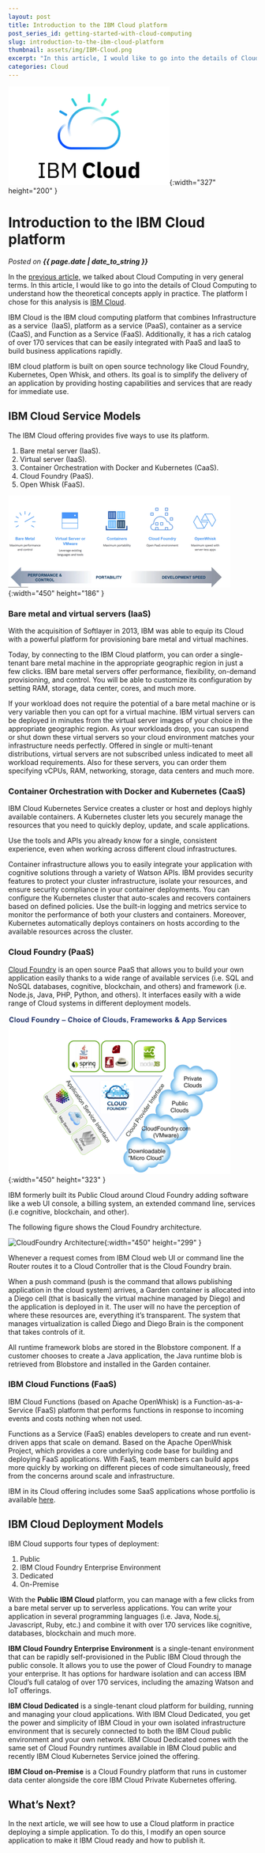 ```yaml
---
layout: post
title: Introduction to the IBM Cloud platform
post_series_id: getting-started-with-cloud-computing
slug: introduction-to-the-ibm-cloud-platform
thumbnail: assets/img/IBM-Cloud.png
excerpt: "In this article, I would like to go into the details of Cloud Computing analyzing one of the most important platforms on the market: IBM Cloud."
categories: Cloud
---
```


![Introduction to the IBM Cloud platform](assets/img/IBM-Cloud.png){:width="327" height="200" }

# Introduction to the IBM Cloud platform
_Posted on **{{ page.date | date_to_string }}**_

In the [previous article,](getting-started-with-cloud-computing) we talked about Cloud Computing in very general terms. In this article, I would like to go into the details of Cloud Computing to understand how the theoretical concepts apply in practice. The platform I chose for this analysis is [IBM Cloud](https://www.ibm.com/cloud/).  

IBM Cloud is the IBM cloud computing platform that combines Infrastructure as a service  (IaaS), platform as a service (PaaS), container as a service (CaaS), and Function as a Service (FaaS). Additionally, it has a rich catalog of over 170 services that can be easily integrated with PaaS and IaaS to build business applications rapidly.

IBM cloud platform is built on open source technology like Cloud Foundry, Kubernetes, Open Whisk, and others. Its goal is to simplify the delivery of an application by providing hosting capabilities and services that are ready for immediate use.

## IBM Cloud Service Models

The IBM Cloud offering provides five ways to use its platform.

1.  Bare metal server (IaaS).
2.  Virtual server (IaaS).
3.  Container Orchestration with Docker and Kubernetes (CaaS).
4.  Cloud Foundry (PaaS).
5.  Open Whisk (FaaS).

![IBM Cloud Service Models](assets/img/IBM-Cloud-Service-Models.png){:width="450" height="186" }

### Bare metal and virtual servers (IaaS)

With the acquisition of Softlayer in 2013, IBM was able to equip its Cloud with a powerful platform for provisioning bare metal and virtual machines.

Today, by connecting to the IBM Cloud platform, you can order a single-tenant bare metal machine in the appropriate geographic region in just a few clicks. IBM bare metal servers offer performance, flexibility, on-demand provisioning, and control. You will be able to customize its configuration by setting RAM, storage, data center, cores, and much more.

If your workload does not require the potential of a bare metal machine or is very variable then you can opt for a virtual machine. IBM virtual servers can be deployed in minutes from the virtual server images of your choice in the appropriate geographic region. As your workloads drop, you can suspend or shut down these virtual servers so your cloud environment matches your infrastructure needs perfectly. Offered in single or multi-tenant distributions, virtual servers are not subscribed unless indicated to meet all workload requirements. Also for these servers, you can order them specifying vCPUs, RAM, networking, storage, data centers and much more.

### Container Orchestration with Docker and Kubernetes (CaaS)

IBM Cloud Kubernetes Service creates a cluster or host and deploys highly available containers. A Kubernetes cluster lets you securely manage the resources that you need to quickly deploy, update, and scale applications.

Use the tools and APIs you already know for a single, consistent experience, even when working across different cloud infrastructures.

Container infrastructure allows you to easily integrate your application with cognitive solutions through a variety of Watson APIs. IBM provides security features to protect your cluster infrastructure, isolate your resources, and ensure security compliance in your container deployments. You can configure the Kubernetes cluster that auto-scales and recovers containers based on defined policies. Use the built-in logging and metrics service to monitor the performance of both your clusters and containers. Moreover, Kubernetes automatically deploys containers on hosts according to the available resources across the cluster.

### Cloud Foundry (PaaS)

[Cloud Foundry](https://www.cloudfoundry.org/) is an open source PaaS that allows you to build your own application easily thanks to a wide range of available services (i.e. SQL and NoSQL databases, cognitive, blockchain, and others) and framework (i.e. Node.js, Java, PHP, Python, and others). It interfaces easily with a wide range of Cloud systems in different deployment models.

![CloudFoundry Services, Runtimes, and Clouds](assets/img/Cloud-Foundry-Services-Runtime-Cloud.png){:width="450" height="323" }

IBM formerly built its Public Cloud around Cloud Foundry adding software like a web UI console, a billing system, an extended command line, services (i.e cognitive, blockchain, and other).

The following figure shows the Cloud Foundry architecture.

![CloudFoundry Architecture](assets/imgCloudFoundry-Architecture.png){:width="450" height="299" }

Whenever a request comes from IBM Cloud web UI or command line the Router routes it to a Cloud Controller that is the Cloud Foundry brain.

When a push command (push is the command that allows publishing application in the cloud system) arrives, a Garden container is allocated into a Diego cell (that is basically the virtual machine managed by Diego) and the application is deployed in it. The user will no have the perception of where these resources are, everything it’s transparent. The system that manages virtualization is called Diego and Diego Brain is the component that takes controls of it.

All runtime framework blobs are stored in the Blobstore component. If a customer chooses to create a Java application, the Java runtime blob is retrieved from Blobstore and installed in the Garden container.

### IBM Cloud Functions (FaaS)

IBM Cloud Functions (based on Apache OpenWhisk) is a Function-as-a-Service (FaaS) platform that performs functions in response to incoming events and costs nothing when not used.

Functions as a Service (FaaS) enables developers to create and run event-driven apps that scale on demand. Based on the Apache OpenWhisk Project, which provides a core underlying code base for building and deploying FaaS applications. With FaaS, team members can build apps more quickly by working on different pieces of code simultaneously, freed from the concerns around scale and infrastructure.

IBM in its Cloud offering includes some SaaS applications whose portfolio is available [here](https://www.ibm.com/cloud/saas).

## IBM Cloud Deployment Models

IBM Cloud supports four types of deployment:

1.  Public
2.  IBM Cloud Foundry Enterprise Environment
3.  Dedicated
4.  On-Premise

With the **Public IBM Cloud** platform, you can manage with a few clicks from a bare metal server up to serverless applications. You can write your application in several programming languages (i.e. Java, Node.sj, Javascript, Ruby, etc.) and combine it with over 170 services like cognitive, databases, blockchain and much more.

**IBM Cloud Foundry Enterprise Environment** is a single-tenant environment that can be rapidly self-provisioned in the Public IBM Cloud through the public console. It allows you to use the power of Cloud Foundry to manage your enterprise. It has options for hardware isolation and can access IBM Cloud’s full catalog of over 170 services, including the amazing Watson and IoT offerings.

**IBM Cloud Dedicated** is a single-tenant cloud platform for building, running and managing your cloud applications. With IBM Cloud Dedicated, you get the power and simplicity of IBM Cloud in your own isolated infrastructure environment that is securely connected to both the IBM Cloud public environment and your own network. IBM Cloud Dedicated comes with the same set of Cloud Foundry runtimes available in IBM Cloud public and recently IBM Cloud Kubernetes Service joined the offering.

**IBM Cloud on-Premise** is a Cloud Foundry platform that runs in customer data center alongside the core IBM Cloud Private Kubernetes offering.

## What’s Next?

In the next article, we will see how to use a Cloud platform in practice deploying a simple application. To do this, I modify an open source application to make it IBM Cloud ready and how to publish it.
